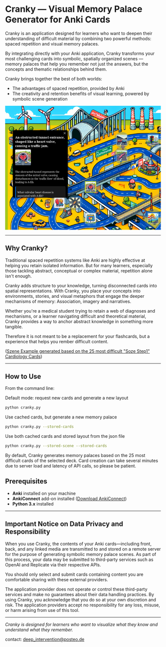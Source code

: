 # Cranky — Visual Memory Palace Generator for Anki Cards

Cranky is an application designed for learners who want to deepen their understanding of difficult material by combining two powerful methods: spaced repetition and visual memory palaces.

By integrating directly with your Anki application, Cranky transforms your most challenging cards into symbolic, spatially organized scenes — memory palaces that help you remember not just the answers, but the concepts and thematic relationships behind them.

Cranky brings together the best of both worlds:
- The advantages of spaced repetition, provided by Anki
- The creativity and retention benefits of visual learning, powered by symbolic scene generation

![Scene Screenshot](cranky.png)

---

## Why Cranky?


Traditional spaced repetition systems like Anki are highly effective at helping you retain isolated information. But for many learners, especially those tackling abstract, conceptual or complex material, repetition alone isn't enough.

Cranky adds structure to your knowledge, turning disconnected cards into  spatial representations. With Cranky, you place your concepts into environments, stories, and visual metaphors that engage the deeper mechanisms of memory: Association, imagery and narratives.

Whether you're a medical student trying to retain a web of diagnoses and mechanisms, or a learner navigating difficult and theoretical material, Cranky provides a way to anchor abstract knowledge in something more tangible.

Therefore it is not meant to be a replacement for your flashcards, but a experience that helps you rember difficult content. 

([Szene Example generated based on the 25 most difficult "Soze Step1" Cardiology Cards](https://api.cranky.app/viewer/5e8e0ced/cranky_viewer.html))

---

## How to Use

From the command line:

Default mode: request new cards and generate a new layout
```bash
python cranky.py
```

Use cached cards, but generate a new memory palace

```bash
python cranky.py --stored-cards
```

Use both cached cards and stored layout from the json file

```bash
python cranky.py --stored-scene --stored-cards
```


By default, Cranky generates memory palaces based on the 25 most difficult cards of the selected deck. 
Card creation can take several minutes due to server load and latency of API calls, so please be patient. 

## Prerequisites

- **Anki** installed on your machine
- **AnkiConnect** add-on installed ([Download AnkiConnect](https://ankiweb.net/shared/info/2055492159))
- **Python 3.x** installed

---

## Important Notice on Data Privacy and Responsibility

When you use Cranky, the contents of your Anki cards—including front, back, and any linked media are transmitted to and stored on a remote server for the purpose of generating symbolic memory palace scenes. As part of this process, your data may be submitted to third-party services such as OpenAI and Replicate via their respective APIs.

You should only select and submit cards containing content you are comfortable sharing with these external providers.

The application provider does not operate or control these third-party services and make no guarantees about their data handling practices. By using Cranky, you acknowledge that you do so at your own discretion and risk. The application providers accept no responsibility for any loss, misuse, or harm arising from use of this tool.

---

*Cranky is designed for learners who want to visualize what they know and understand what they remember.*

contact: deep_intervention@posteo.de

